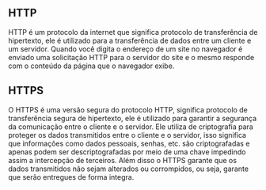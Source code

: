 ## HTTP
HTTP é um protocolo da internet que significa protocolo de transferência de hipertexto, ele é utilizado para a transferência de dados entre um cliente e um servidor. Quando você digita o endereço de um site no navegador é enviado uma solicitação HTTP para o servidor do site e o mesmo responde com o conteúdo da página que o navegador exibe.
## HTTPS
O HTTPS é uma versão segura do protocolo HTTP, significa protocolo de transferência segura de hipertexto, ele é utilizado para garantir a segurança da comunicação entre o cliente e o servidor. Ele utiliza de criptografia para proteger os dados transmitidos entre o cliente e o servidor, isso significa que informações como dados pessoais, senhas, etc. são criptografadas e apenas podem ser descriptografadas por meio de uma chave impedindo assim a intercepção de terceiros. Além disso o HTTPS garante que os dados transmitidos não sejam alterados ou corrompidos, ou seja, garante que serão entregues de forma integra.